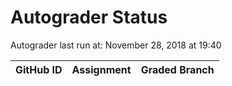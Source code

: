 # Autograder Status
Autograder last run at: November 28, 2018 at 19:40

| GitHub ID | Assignment | Graded Branch |
|-----------|------------|---------------|
